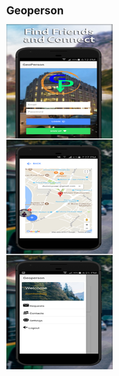 # Geoperson



<img width="280" height="300" alt="" src="https://raw.githubusercontent.com/ljbdelacruz/Geoperson/master/ss/1.png">
<img width="280" height="300" alt="" src="https://raw.githubusercontent.com/ljbdelacruz/Geoperson/master/ss/2.png">
<img width="280" height="300" alt="" src="https://raw.githubusercontent.com/ljbdelacruz/Geoperson/master/ss/3.png">


